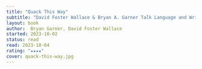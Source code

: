 ```yaml
---
title: "Quack This Way"
subtitle: "David Foster Wallace & Bryan A. Garner Talk Language and Writing"
layout: book
author:  Bryan Garner, David Foster Wallace
started: 2023-10-02
status: read
read: 2023-10-04
rating: "★★★★"
cover: quack-this-way.jpg
---
```

